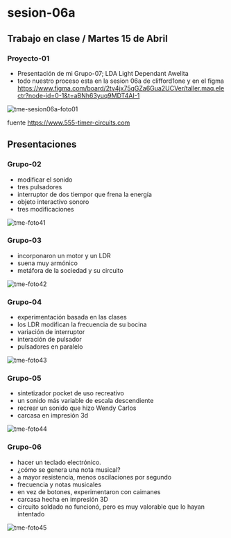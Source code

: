 # sesion-06a

## Trabajo en clase / Martes 15 de Abril

### Proyecto-01

- Presentación de mi Grupo-07; LDA Light Dependant Awelita
- todo nuestro proceso esta en la sesion 06a de clifford1one y en el figma <https://www.figma.com/board/2tv4jx75qGZa6Gua2UCVer/taller.maq.electr?node-id=0-1&t=aBNh63yuq9MDT4AI-1>

![tme-sesion06a-foto01](https://github.com/user-attachments/assets/c2cc97c2-12ce-4752-a620-c4cc16a9a289)

fuente <https://www.555-timer-circuits.com>

## Presentaciones

### Grupo-02

- modificar el sonido
- tres pulsadores
- interruptor de dos tiempor que frena la energía
- objeto interactivo sonoro
- tres modificaciones

![tme-foto41](https://github.com/user-attachments/assets/787371fc-fa3d-43e0-88cb-c6e13fd17eee)

### Grupo-03

- incorponaron un motor y un LDR
- suena muy armónico
- metáfora de la sociedad y su circuito

![tme-foto42](https://github.com/user-attachments/assets/665bd64c-2a53-4d1b-ba93-c1656ccdf123)

### Grupo-04

- experimentación basada en las clases
- los LDR modifican la frecuencia de su bocina
- variación de interruptor
- interación de pulsador
- pulsadores en paralelo

![tme-foto43](https://github.com/user-attachments/assets/ca81eece-fdc6-4798-a857-ae02fb2f7d90)

### Grupo-05

- sintetizador pocket de uso recreativo
- un sonido más variable de escala descendiente
- recrear un sonido que hizo Wendy Carlos
- carcasa en impresión 3d

![tme-foto44](https://github.com/user-attachments/assets/e3fe27fe-4985-4a16-88d8-5c10e4b18236)

### Grupo-06

- hacer un teclado electrónico.
- ¿cómo se genera una nota musical?
- a mayor resistencia, menos oscilaciones por segundo
- frecuencia y notas musicales
- en vez de botones, experimentaron con caimanes
- carcasa hecha en impresión 3D
- circuito soldado no funcionó, pero es muy valorable que lo hayan intentado

![tme-foto45](https://github.com/user-attachments/assets/2cf126a6-c943-44a7-a4c5-a10a516cea15)
